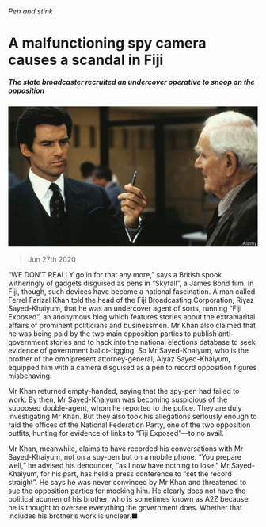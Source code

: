 ###### Pen and stink

# A malfunctioning spy camera causes a scandal in Fiji 

##### The state broadcaster recruited an undercover operative to snoop on the opposition 

![image](images/20200627_ASP501.jpg) 

> Jun 27th 2020 

“WE DON’T REALLY go in for that any more,” says a British spook witheringly of gadgets disguised as pens in “Skyfall”, a James Bond film. In Fiji, though, such devices have become a national fascination. A man called Ferrel Farizal Khan told the head of the Fiji Broadcasting Corporation, Riyaz Sayed-Khaiyum, that he was an undercover agent of sorts, running “Fiji Exposed”, an anonymous blog which features stories about the extramarital affairs of prominent politicians and businessmen. Mr Khan also claimed that he was being paid by the two main opposition parties to publish anti-government stories and to hack into the national elections database to seek evidence of government ballot-rigging. So Mr Sayed-Khaiyum, who is the brother of the omnipresent attorney-general, Aiyaz Sayed-Khaiyum, equipped him with a camera disguised as a pen to record opposition figures misbehaving.

Mr Khan returned empty-handed, saying that the spy-pen had failed to work. By then, Mr Sayed-Khaiyum was becoming suspicious of the supposed double-agent, whom he reported to the police. They are duly investigating Mr Khan. But they also took his allegations seriously enough to raid the offices of the National Federation Party, one of the two opposition outfits, hunting for evidence of links to “Fiji Exposed”—to no avail.


Mr Khan, meanwhile, claims to have recorded his conversations with Mr Sayed-Khaiyum, not on a spy-pen but on a mobile phone. “You prepare well,” he advised his denouncer, “as I now have nothing to lose.” Mr Sayed-Khaiyum, for his part, has held a press conference to “set the record straight”. He says he was never convinced by Mr Khan and threatened to sue the opposition parties for mocking him. He clearly does not have the political acumen of his brother, who is sometimes known as A2Z because he is thought to oversee everything the government does. Whether that includes his brother’s work is unclear.■

